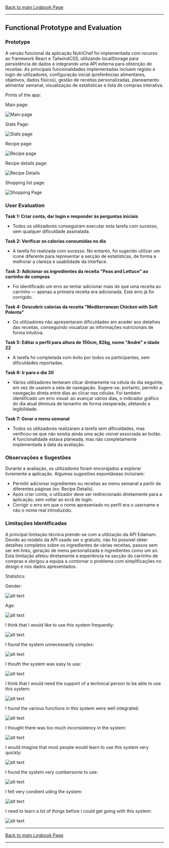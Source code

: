 [Back to main Logbook Page](../hci_logbook.md)

---

## Functional Prototype and Evaluation

### Prototype

A versão funcional da aplicação NutriChef foi implementada com recurso ao framework React e TailwindCSS, utilizando localStorage para persistência de dados e integrando uma API externa para obtenção de receitas. As principais funcionalidades implementadas incluem registo e login de utilizadores, configuração inicial (preferências alimentares, objetivos, dados físicos), gestão de receitas personalizadas, planeamento alimentar semanal, visualização de estatísticas e lista de compras interativa.

Prints of the app:

Main page:

![Main page](mainPage.png)

Stats Page:

![Stats page](statsPage.png)

Recipe page:

![Recipe page](recipePage.png)

Recipe details page:

![Recipe Details](recipeDetails.png)

Shopping list page:

![Shopping Page](shoppingPage.png)

### User Evaluation

**Task 1: Criar conta, dar login e responder às perguntas iniciais**

* Todos os utilizadores conseguiram executar esta tarefa com sucesso, sem qualquer dificuldade assinalada.

**Task 2: Verificar as calorias consumidas no dia**

* A tarefa foi realizada com sucesso. No entanto, foi sugerido utilizar um ícone diferente para representar a secção de estatísticas, de forma a melhorar a clareza e usabilidade da interface.

**Task 3: Adicionar os ingredientes da receita "Peas and Lettuce" ao carrinho de compras**

* Foi identificado um erro ao tentar adicionar mais do que uma receita ao carrinho — apenas a primeira receita era adicionada. Este erro já foi corrigido.

**Task 4: Descobrir calorias da receita "Mediterranean Chicken with Soft Polenta"**

* Os utilizadores não apresentaram dificuldades em aceder aos detalhes das receitas, conseguindo visualizar as informações nutricionais de forma intuitiva.

**Task 5: Editar o perfil para altura de 150cm, 82kg, nome "André" e idade 22**

* A tarefa foi completada com êxito por todos os participantes, sem dificuldades reportadas.

**Task 6: Ir para o dia 30**

* Vários utilizadores tentaram clicar diretamente na célula do dia seguinte, em vez de usarem a seta de navegação. Sugere-se, portanto, permitir a navegação direta entre dias ao clicar nas células. Foi também identificado um erro visual: ao avançar vários dias, o indicador gráfico do dia atual diminuía de tamanho de forma inesperada, afetando a legibilidade.

**Task 7: Gerar o menu semanal**

* Todos os utilizadores realizaram a tarefa sem dificuldades, mas verificou-se que não existia ainda uma ação visível associada ao botão. A funcionalidade estava planeada, mas não completamente implementada à data da avaliação.

### Observações e Sugestões

Durante a avaliação, os utilizadores foram encorajados a explorar livremente a aplicação. Algumas sugestões espontâneas incluíram:

* Permitir adicionar ingredientes ou receitas ao menu semanal a partir de diferentes páginas (ex: Recipe Details).
* Após criar conta, o utilizador deve ser redirecionado diretamente para a aplicação, sem voltar ao ecrã de login.
* Corrigir o erro em que o nome apresentado no perfil era o username e não o nome real introduzido.

### Limitações Identificadas

A principal limitação técnica prende-se com a utilização da API Edamam. Devido ao modelo da API usado ser o gratuito, não foi possível obter detalhes completos sobre os ingredientes de várias receitas, passos sem ser em links, geração de menu personalizada e ingredientes como um só. Esta limitação afetou diretamente a experiência na secção do carrinho de compras e obrigou a equipa a contornar o problema com simplificações no design e nos dados apresentados.

Statistics:

Gender:

![alt text](gender.png)

Age:

![alt text](age.png)

I think  that I would like to use this system frequently:

![alt text](<i think that i would like to use this system frequently.png>)

I found the system unnecessarily complex:

![alt text](<i found the system unnecessarily complex.jpg>)

I thouth the system was easy to use:

![alt text](<i thouth the system was easy to use.jpg>)

I think that I would need the support of a technical person to be able to use this system:

![alt text](<i think that i would need the support of a technical person to be abel to use this system.jpg>)

I found the various functions in this system were well integrated:

![alt text](<i found the various functions in this system were well integrated.jpg>)

I thought there was too much inconsistency in the system:

![alt text](<i thought there was too much inconsistency in the system.jpg>)

I would imagine that most people would learn to use this system very quickly:

![alt text](<i would imagine that most people would learn to use this system very quickly.png>)

I found the system very cumbersome to use:

![alt text](<i found the system very cumbersome to use.png>)

I felt very condient uding the system:

![alt text](<i felt very condient uding the system.png>)

I need to learn a lot of things before I could get going with this system:

![alt text](<i need to learn a lot of things before i could get going with this system.png>)

---

[Back to main Logbook Page](../hci_logbook.md)

---
